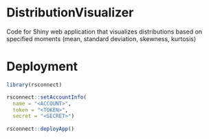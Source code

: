 # DistributionVisualizer

Code for Shiny web application that visualizes distributions based on specified moments (mean, standard deviation, skewness, kurtosis)

# Deployment

```r
library(rsconnect)

rsconnect::setAccountInfo(
  name = "<ACCOUNT>",
  token = "<TOKEN>",
  secret = "<SECRET>")
  
rsconnect::deployApp()
```
